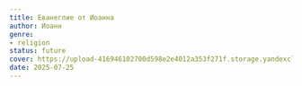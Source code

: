 ```yaml
---
title: Еванеглие от Иоанна
author: Иоанн
genre:
- religion
status: future
cover: https://upload-416946102700d598e2e4012a353f271f.storage.yandexcloud.net/iblock/c77/ioanna.jpg
date: 2025-07-25
---
```



